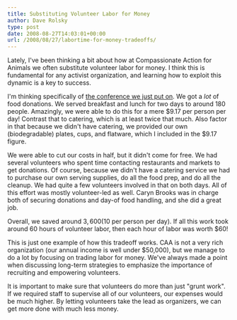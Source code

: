 ```yaml
---
title: Substituting Volunteer Labor for Money
author: Dave Rolsky
type: post
date: 2008-08-27T14:03:01+00:00
url: /2008/08/27/labortime-for-money-tradeoffs/
---
```

Lately, I've been thinking a bit about how at Compassionate Action for Animals we often substitute volunteer labor for money. I think this is fundamental for any activist organization, and learning how to exploit this dynamic is a key to success.

I'm thinking specifically of [the conference we just put on][1]. We got a _lot_ of food donations. We served breakfast and lunch for two days to around 180 people. Amazingly, we were able to do this for a mere $9.17 per person per day! Contrast that to catering, which is at least twice that much. Also factor in that because we didn't have catering, we provided our own (biodegradable) plates, cups, and flatware, which I included in the $9.17 figure.

We were able to cut our costs in half, but it didn't come for free. We had several volunteers who spent time contacting restaurants and markets to get donations. Of course, because we didn't have a catering service we had to purchase our own serving supplies, do all the food prep, and do all the cleanup. We had quite a few volunteers involved in that on both days. All of this effort was mostly volunteer-led as well. Caryn Brooks was in charge both of securing donations and day-of food handling, and she did a great job.

Overall, we saved around $3,600 ($10 per person per day). If all this work took around 60 hours of volunteer labor, then each hour of labor was worth $60!

This is just one example of how this tradeoff works. CAA is not a very rich organization (our annual income is well under $50,000), but we manage to do a lot by focusing on trading labor for money. We've always made a point when discussing long-term strategies to emphasize the importance of recruiting and empowering volunteers.

It is important to make sure that volunteers do more than just "grunt work". If we required staff to supervise all of our volunteers, our expenses would be much higher. By letting volunteers take the lead as organizers, we can get more done with much less money.

 [1]: http://www.tlov.org